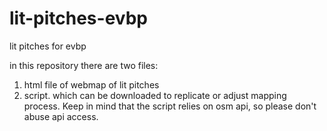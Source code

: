 # lit-pitches-evbp
lit pitches for evbp

in this repository there are two files:
 1. html file of webmap of lit pitches
 2. script. which can be downloaded to replicate or adjust mapping process. Keep in mind that the script relies on osm api, so please don't abuse api access.
 
